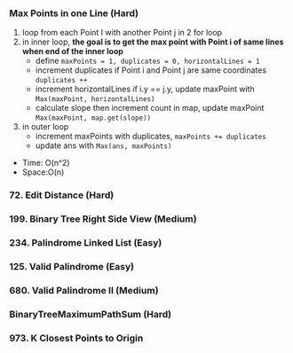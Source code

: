 ### Max Points in one Line (Hard)
1. loop from each Point I with another Point j in 2 for loop
2. in inner loop, **the goal is to get the max point with Point i of same lines when end of the inner loop**
	- define `maxPoints = 1, duplicates = 0, horizontalLines = 1`
	- increment duplicates if Point i and Point j are same coordinates `duplicates ++`
	- increment horizontalLines if i.y == j.y, update maxPoint with `Max(maxPoint, horizontalLines)`
	- calculate slope then increment count in map, update maxPoint `Max(maxPoint, map.get(slope))`
3. in outer loop
	- increment maxPoints with duplicates, `maxPoints += duplicates`
	- update ans with `Max(ans, maxPoints)`
- Time: O(n^2)
- Space:O(n)
### 72. Edit Distance (Hard)
### 199. Binary Tree Right Side View (Medium)
### 234. Palindrome Linked List (Easy)
### 125. Valid Palindrome (Easy)
### 680. Valid Palindrome II (Medium)
### BinaryTreeMaximumPathSum (Hard)
### 973. K Closest Points to Origin
<!--stackedit_data:
eyJoaXN0b3J5IjpbLTgxODc2Njc3Nyw2NzUxNjM2MV19
-->